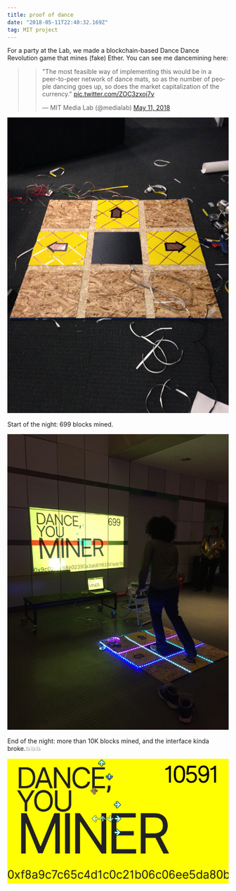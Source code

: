 ```yaml
---
title: proof of dance
date: "2018-05-11T22:40:32.169Z"
tag: MIT project
---
```


For a party at the Lab, we made a blockchain-based Dance Dance Revolution game that mines (fake) Ether. You can see me dancemining here: 

> <blockquote class="twitter-tweet"><p lang="en" dir="ltr">&quot;The most feasible way of implementing this would be in a peer-to-peer network of dance mats, so as the number of people dancing goes up, so does the market capitalization of the currency.&quot; <a href="https://t.co/ZOC3zxoj7v">pic.twitter.com/ZOC3zxoj7v</a></p>&mdash; MIT Media Lab (@medialab) <a href="https://twitter.com/medialab/status/995030432163991552?ref_src=twsrc%5Etfw">May 11, 2018</a></blockquote>

![altcaption](proofofdance1.JPG)

Start of the night: 699 blocks mined.

![altcaption](2.jpg)

End of the night: more than 10K blocks mined, and the interface kinda broke.💥💥💥

![altcaption](3.jpg)